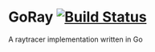 # GoRay [![Build Status](https://travis-ci.org/Szeliga/goray.svg?branch=master)](https://travis-ci.org/Szeliga/goray)

A raytracer implementation written in Go
